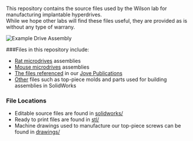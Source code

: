 This repository contains the source files used by the Wilson lab for manufacturing implantable hyperdrives.  
While we hope other labs will find these files useful, they are provided as is without any type of warrany.

![Example Drive Assembly](http://i.imgur.com/if46J.png)

###Files in this repository include:

* [Rat microdrives](https://github.com/wilsonlab/CAD-Files/tree/master/solidworks/drives-rat) assemblies
* [Mouse microdrives](https://github.com/wilsonlab/CAD-Files/tree/master/solidworks/drives-mouse) assemblies
* [The files referenced](https://github.com/wilsonlab/CAD-Files/tree/master/solidworks/drives-rat/jove) in our [Jove Publications](http://www.jove.com/search?authors=Matthew+Wilson%2C+Massachusetts+Institute+of+Technology)
* [Other](https://github.com/wilsonlab/CAD-Files/tree/master/solidworks/other) files such as top-piece molds and parts used for building assemblies in SolidWorks

### File Locations
 * Editable source files are found in [solidworks/](https://github.com/wilsonlab/CAD-Files/tree/master/solidworks)
 * Ready to print files are found in [stl/](https://github.com/wilsonlab/CAD-Files/tree/master/stl)
 * Machine drawings used to manufacture our top-piece screws can be found in [drawings/](https://github.com/wilsonlab/CAD-Files/tree/master/drawing)


